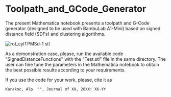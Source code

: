 # Toolpath_and_GCode_Generator

The present Mathematica notebook presents a toolpath and G-Code generator (designed to be used with BambuLab A1-Mini) based on signed distance field (SDFs) and clustering algorithms.

![rot_cylTPMSd-1 stl](https://github.com/user-attachments/assets/bbfabbcf-1b13-4a73-b952-d9ada6be5786)


As a demonstration case, please, run the available code "SignedDistanceFunctions" with the "Test.stl" file in the same directory. The user can fine tune the parameters in the Mathematica notebook to obtain the best possible results according to your requirements.

If you use the code for your work, please, cite it as

    Karakoc, Alp. "", Journal of XX, 20XX: XX-YY
